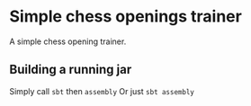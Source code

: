 Simple chess openings trainer
=============================

A simple chess opening trainer.

Building a running jar
----------------------

Simply call `sbt` then `assembly`
Or just `sbt assembly`
